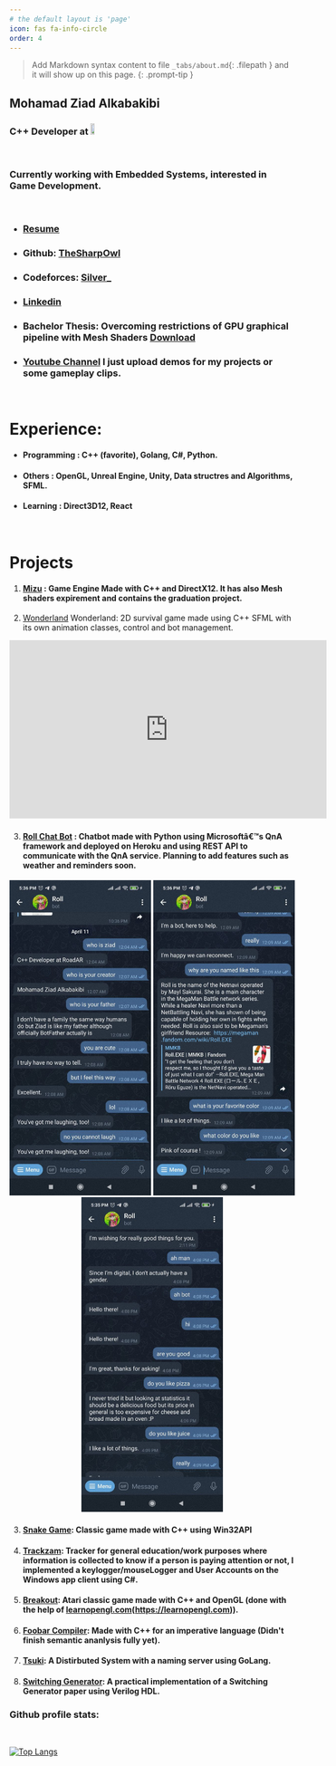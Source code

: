 ```yaml
---
# the default layout is 'page'
icon: fas fa-info-circle
order: 4
---
```


> Add Markdown syntax content to file `_tabs/about.md`{: .filepath } and it will show up on this page.
{: .prompt-tip }
## Mohamad Ziad Alkabakibi
### C++ Developer at <a href="https://road.ly/" target="_blank"><img src="https://thumb.tildacdn.com/tild3062-3238-4231-a436-663638313033/-/resize/158x/-/format/webp/image_1.png" width="12%" height="10%"></a>
<br>

### Currently working with Embedded Systems, interested in Game Development.
<br>

* ### <a href="https://github.com/TheSharpOwl/TheSharpOwl.github.io/raw/master/files/resume.pdf" target="_blank">Resume</a>

* ### Github: <a href="https://github.com/TheSharpOwl" target="_blank">TheSharpOwl</a>
* ### Codeforces: <a href="http://codeforces.com/profile/Silver_" target="_blank">Silver_</a>
* ### <a href="https://www.linkedin.com/in/mohamad-ziad-a-999771118/" target="_blank">Linkedin</a>
* ### Bachelor Thesis: Overcoming restrictions of GPU graphical pipeline with Mesh Shaders <a href="https://github.com/TheSharpOwl/TheSharpOwl.github.io/raw/master/files/thesis.pdf" target="_blank">Download</a>
* ### <a href="https://www.youtube.com/channel/UCypgX5uHk5ezqPCVKIVq2ow" target="_blank">Youtube Channel</a> I just upload demos for my projects or some gameplay clips.
<br>

# Experience:

* #### **Programming** : C++ (favorite), Golang, C#, Python.

* #### **Others** : OpenGL, Unreal Engine, Unity, Data structres and Algorithms, SFML.

* #### **Learning** : Direct3D12, React 
<br>

# Projects

1. #### <a href="https://github.com/TheSharpOwl/Mizu" target="_blank">Mizu</a> : Game Engine Made with C++ and DirectX12. It has also Mesh shaders expirement and contains the graduation project.
2. <a href="https://github.com/TheSharpOwl/WonderLand" target="_blank">Wonderland</a> Wonderland: 2D survival game made using C++ SFML with its own animation classes, control and bot management.
<iframe id="video" width="560" height="315" src="https://www.youtube.com/embed/EY9d98auyXM/" frameborder="0" allow="autoplay; encrypted-media" allowfullscreen=""></iframe>

3. #### <a href="https://github.com/TheSharpOwl/Roll" target="_blank">Roll Chat Bot</a> : Chatbot made with Python using Microsoftâ€™s QnA framework and deployed on Heroku and using REST API to communicate with the QnA service. Planning to add features such as weather and reminders soon.
<div style="text-align:center">
<img src="https://github.com/TheSharpOwl/TheSharpOwl.github.io/raw/master/files/roll_1.jpg" alt="roll_screen_shot1" width="250"/>
<img src="https://github.com/TheSharpOwl/TheSharpOwl.github.io/raw/master/files/roll_2.jpg" alt="roll_screen_shot2" width="250"/>
<img src="https://github.com/TheSharpOwl/TheSharpOwl.github.io/raw/master/files/roll_3.jpg" alt="roll_screen_shot3" width="250"/>
</div>

3. #### <a href="https://github.com/TheSharpOwl/SnakeGame" target="_blank">Snake Game</a>: Classic game made with C++ using Win32API

4. #### <a href="https://github.com/TheSharpOwl/Trackzam" target="_blank">Trackzam</a>: Tracker for general education/work purposes where information is collected to know if a person is paying attention or not, I implemented a keylogger/mouseLogger and User Accounts on the Windows app client using C#.

5. #### <a href="https://github.com/TheSharpOwl/Breakout" target="_blank">Breakout</a>: Atari classic game made with C++ and OpenGL (done with the help of <a href="" target="_blank">learnopengl.com</a>(https://learnopengl.com)).<br>
<!-- 2. #### <a href="" target="_blank">Battle Tanks</a>(https://github.com/TheSharpOwl/04_BattleTank) : Tanks game inspired from the world of tanks (with help of <a href="" target="_blank">Udemy's The Unreal Engine Developer C++ Course</a>(https://www.udemy.com/course/unrealcourse/)).<br> -->

6. #### <a href="https://github.com/TheSharpOwl/FoobarCompiler" target="_blank">Foobar Compiler</a>: Made with C++ for an imperative language (Didn't finish semantic ananlysis fully yet).<br>

7. #### <a href="https://github.com/kuredoro/tsuki" target="_blank">Tsuki</a>: A Distirbuted System with a naming server using GoLang.<br>

8. #### <a href="https://github.com/TheSharpOwl/switching-generator" target="_blank">Switching Generator</a>: A practical implementation of a Switching Generator paper using Verilog HDL.<br>

### Github profile stats:
<br>

[![Top Langs](https://github-readme-stats.vercel.app/api/top-langs/?username=thesharpowl&layout=compact&theme=merko)](https://github.com/anuraghazra/github-readme-stats)